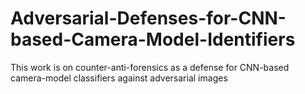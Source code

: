 # Adversarial-Defenses-for-CNN-based-Camera-Model-Identifiers
This work is on counter-anti-forensics as a defense for CNN-based camera-model classifiers against adversarial images
